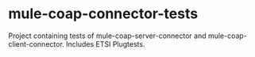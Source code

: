 # mule-coap-connector-tests
Project containing tests of mule-coap-server-connector and mule-coap-client-connector. Includes ETSI Plugtests.
